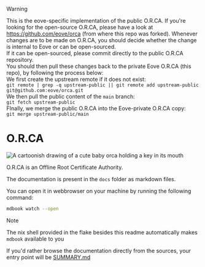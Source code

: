 > [!Warning]  
> This is the eove-specific implementation of the public O.R.CA. If you're looking for the open-source O.R.CA, please have a look at https://github.com/eove/orca (from where this repo was forked).
> Whenever changes are to be made on O.R.CA, you should decide whether the change is internal to Eove or can be open-sourced.  
> If it can be open-sourced, please commit directly to the public O.R.CA repository.  
> You should then pull these changes back to the private Eove O.R.CA (this repo), by following the process below:  
> We first create the upstream remote if it does not exist:  
> `git remote | grep -q upstream-public || git remote add upstream-public git@github.com:eove/orca.git`  
> We then pull the public content of the `main` branch:  
> `git fetch upstream-public`  
> FInally, we merge the public O.R.CA into the Eove-private O.R.CA copy:  
> `git merge upstream-public/main`  

# O.R.CA

![A cartoonish drawing of a cute baby orca holding a key in its mouth ](./orca.png)

O.R.CA is an Offline Root Certificate Authority.

The documentation is present in the `docs` folder as markdown files.

You can open it in webbrowser on your machine by running the following command:
```bash
mdbook watch --open
```

> [!Note]  
> The nix shell provided in the flake besides this readme automatically makes `mdbook` available to you

If you'd rather browse the documentation directly from the sources, your entry point will be [SUMMARY.md](./docs/SUMMARY.md)
